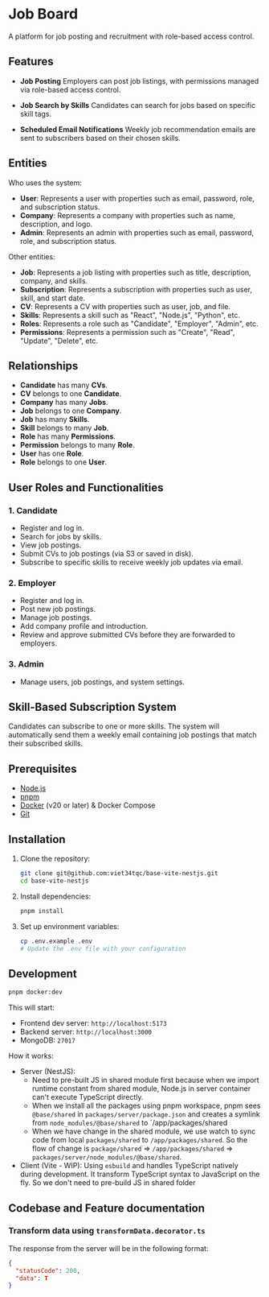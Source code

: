# Job Board

A platform for job posting and recruitment with role-based access control.

## Features

- **Job Posting**
  Employers can post job listings, with permissions managed via role-based access control.

- **Job Search by Skills**
  Candidates can search for jobs based on specific skill tags.

- **Scheduled Email Notifications**
  Weekly job recommendation emails are sent to subscribers based on their chosen skills.

## Entities

Who uses the system:

- **User**: Represents a user with properties such as email, password, role, and subscription status.
- **Company**: Represents a company with properties such as name, description, and logo.
- **Admin**: Represents an admin with properties such as email, password, role, and subscription status.

Other entities:

- **Job**: Represents a job listing with properties such as title, description, company, and skills.
- **Subscription**: Represents a subscription with properties such as user, skill, and start date.
- **CV**: Represents a CV with properties such as user, job, and file.
- **Skills**: Represents a skill such as "React", "Node.js", "Python", etc.
- **Roles**: Represents a role such as "Candidate", "Employer", "Admin", etc.
- **Permissions**: Represents a permission such as "Create", "Read", "Update", "Delete", etc.

## Relationships

- **Candidate** has many **CVs**.
- **CV** belongs to one **Candidate**.
- **Company** has many **Jobs**.
- **Job** belongs to one **Company**.
- **Job** has many **Skills**.
- **Skill** belongs to many **Job**.
- **Role** has many **Permissions**.
- **Permission** belongs to many **Role**.
- **User** has one **Role**.
- **Role** belongs to one **User**.

## User Roles and Functionalities

### 1. **Candidate**

- Register and log in.
- Search for jobs by skills.
- View job postings.
- Submit CVs to job postings (via S3 or saved in disk).
- Subscribe to specific skills to receive weekly job updates via email.

### 2. **Employer**

- Register and log in.
- Post new job postings.
- Manage job postings.
- Add company profile and introduction.
- Review and approve submitted CVs before they are forwarded to employers.

### 3. **Admin**

- Manage users, job postings, and system settings.

## Skill-Based Subscription System

Candidates can subscribe to one or more skills. The system will automatically send them a weekly email containing job postings that match their subscribed skills.

## Prerequisites

- [Node.js](https://nodejs.org/)
- [pnpm](https://pnpm.io/)
- [Docker](https://www.docker.com/) (v20 or later) & Docker Compose
- [Git](https://git-scm.com/)

## Installation

1. Clone the repository:

   ```bash
   git clone git@github.com:viet34tqc/base-vite-nestjs.git
   cd base-vite-nestjs
   ```

2. Install dependencies:

   ```bash
   pnpm install
   ```

3. Set up environment variables:

   ```bash
   cp .env.example .env
   # Update the .env file with your configuration
   ```

## Development

```bash
pnpm docker:dev
```

This will start:

- Frontend dev server: `http://localhost:5173`
- Backend server: `http://localhost:3000`
- MongoDB: `27017`

How it works:

- Server (NestJS):
  - Need to pre-built JS in shared module first because when we import runtime constant from shared module, Node.js in server container can't execute TypeScript directly.
  - When we install all the packages using pnpm workspace, pnpm sees `@base/shared` in `packages/server/package.json` and creates a symlink from `node_modules/@base/shared` to `/app/packages/shared
  - When we have change in the shared module, we use watch to sync code from local `packages/shared` to `/app/packages/shared`. So the flow of change is `package/shared` => `/app/packages/shared` => `packages/server/node_modules/@base/shared`.
- Client (Vite - WIP): Using `esbuild` and handles TypeScript natively during development. It transform TypeScript syntax to JavaScript on the fly. So we don't need to pre-build JS in shared folder

## Codebase and Feature documentation

### Transform data using `transformData.decorator.ts`

The response from the server will be in the following format:

```json
{
  "statusCode": 200,
  "data": T
}
```
